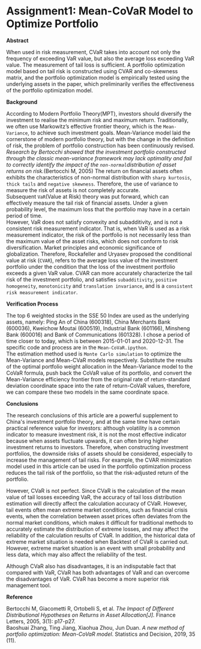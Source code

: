 # Assignment1: Mean-CoVaR Model to Optimize Portfolio

**Abstract**  
  
When used in risk measurement, CVaR takes into account not only the frequency of exceeding VaR value, but also the average loss exceeding VaR value. The measurement of tail loss is sufficient. A portfolio optimization model based on tail risk is constructed using CVAR and co-skewness matrix, and the portfolio optimization model is empirically tested using the underlying assets in the paper, which preliminarily verifies the effectiveness of the portfolio optimization model.  
   

**Background** 
  
According to Modern Portfolio Theory(MPT), investors should diversify the investment to realise the minimum risk and maximum return. Traditionally, we often use Markowitz’s effective frontier theory, which is the `Mean-Variance`, to achieve such investment goals. Mean-Variance model laid the cornerstone of modern portfolio theory, but with the change in the definition of risk, the problem of portfolio construction has been continuously revised. _Research by Bertocchi showed that the investment portfolio constructed through the classic mean-variance framework may lack optimality and fail to correctly identify the impact of the `non-normal`distribution of asset returns on risk._(Bertocchi M, 2005) The return on financial assets often exhibits the characteristics of non-normal distribution with `sharp kurtosis`, `thick tails` and `negative skewness`. Therefore, the use of variance to measure the risk of assets is not completely accurate.   
Subsequent `VaR`(Value at Risk) theory was put forward, which can effectively measure the tail risk of financial assets. Under a given probability level, the maximum loss that the portfolio may have in a certain period of time.  
However, VaR does not satisfy convexity and subadditivity, and is not a consistent risk measurement indicator. That is, when VaR is used as a risk measurement indicator, the risk of the portfolio is not necessarily less than the maximum value of the asset risks, which does not conform to risk diversification. Market principles and economic significance of globalization. Therefore, Rockafeller and Uryasev proposed the conditional value at risk
(`CVAR`), refers to the average loss value of the investment portfolio under the condition that the loss of the investment portfolio exceeds a given VaR value. CVAR can more accurately characterize the tail risk of the investment portfolio, and satisfies `subadditivity`, `positive homogeneity`, `monotonicity` and `translation invariance`, and is a `consistent risk measurement indicator`.   
  
  
**Verification Process**  
  
The top 6 weighted stocks in the SSE 50 Index are used as the underlying assets, namely: Ping An of China (600318), China Merchants Bank (600036), Kweichow Moutai (600519), Industrial Bank (601166), Minsheng Bank (600016) and Bank of Communications (601328). I chose a period of time closer to today, which is between 2015-01-01 and 2020-12-31. The specific code and process are in the `Mean-CoVaR.ipython`.   
The estimation method used is `Monte Carlo simulation` to optimize the Mean-Variance and Mean-CVaR models respectively. Substitute the results of the optimal portfolio weight allocation in the Mean-Variance model to the CoVaR formula, push back the CoVaR value of its portfolio, and convert the Mean-Variance efficiency frontier from the original rate of return-standard deviation coordinate space into the rate of return-CoVaR values, therefore, we can compare these two models in the same coordinate space.   
  
**Conclusions**  
  
The research conclusions of this article are a powerful supplement to China's investment portfolio theory, and at the same time have certain practical reference value for investors: although volatility is a common indicator to measure investment risk, it is not the most effective indicator because when assets fluctuate upwards, it can often bring higher investment returns to investors. Therefore, when constructing investment portfolios, the downside risks of assets should be considered, especially to increase the management of tail risks. For example, the CVAR minimization model used in this article can be used in the portfolio optimization process reduces the tail risk of the portfolio, so that the risk-adjusted return of the portfolio.  
  
However, CVaR is not perfect. Since CVaR is the calculation of the mean value of tail losses exceeding VaR, the accuracy of tail loss distribution estimation will directly affect the calculation accuracy of CVaR. However, tail events often mean extreme market conditions, such as financial crisis events, when the correlation between asset prices often deviates from the normal market conditions, which makes it difficult for traditional methods to accurately estimate the distribution of extreme losses, and may affect the reliability of the calculation results of CVaR. In addition, the historical data of extreme market situation is needed when Backtest of CVaR is carried out. However, extreme market situation is an event with small probability and less data, which may also affect the reliability of the test.   
  
Although CVaR also has disadvantages, it is an indisputable fact that compared with VaR, CVaR has both advantages of VaR and can overcome the disadvantages of VaR. CVaR has become a more superior risk management tool.

**Reference**  
  
Bertocchi M, Giacometti R, Ortobelli S, et al. _The Impact of Different Distributional Hypotheses on Returns in Asset Allocation[J]._ Finance Letters, 2005, 3(1): p17-p27.   
Baoshuai Zhang, Ting Jiang, Xiaohua Zhou, Jun Duan. _A new method of portfolio optimization: Mean-CoVaR model_. Statistics and Decision, 2019, 35 (11). 
